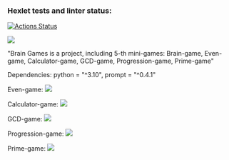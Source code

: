 ### Hexlet tests and linter status:
[![Actions Status](https://github.com/Andrei-Kotliakov/python-project-49/actions/workflows/hexlet-check.yml/badge.svg)](https://github.com/Andrei-Kotliakov/python-project-49/actions)


<a href="https://codeclimate.com/github/Andrei-Kotliakov/python-project-49/maintainability"><img src="https://api.codeclimate.com/v1/badges/c4c6a342300a63d47374/maintainability" /></a>


"Brain Games is a project, including 5-th mini-games: Brain-game, Even-game, Calculator-game, GCD-game, Progression-game, Prime-game"


Dependencies: python = "^3.10", prompt = "^0.4.1"


Even-game:
<a href="https://asciinema.org/a/nMUUu8htyK2pc5UjqvB2nZawZ" target="_blank"><img src="https://asciinema.org/a/nMUUu8htyK2pc5UjqvB2nZawZ.svg" /></a>


Calculator-game:
<a href="https://asciinema.org/a/qAvgYwqwVwQvbG7zl4kzMrLEN" target="_blank"><img src="https://asciinema.org/a/qAvgYwqwVwQvbG7zl4kzMrLEN.svg" /></a>


GCD-game:
<a href="https://asciinema.org/a/ytCTsbt7nxrCjHGju4fj7xHEp" target="_blank"><img src="https://asciinema.org/a/ytCTsbt7nxrCjHGju4fj7xHEp.svg" /></a>


Progression-game:
<a href="https://asciinema.org/a/mMjfqZi2wgizodFJ2AV2gaDnc" target="_blank"><img src="https://asciinema.org/a/mMjfqZi2wgizodFJ2AV2gaDnc.svg" /></a>


Prime-game:
<a href="https://asciinema.org/a/Kg1LiSNpE2pSjg0jrPi6e34T0" target="_blank"><img src="https://asciinema.org/a/Kg1LiSNpE2pSjg0jrPi6e34T0.svg" /></a>
